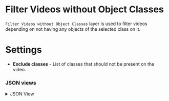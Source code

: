 # Filter Videos without Object Classes

`Filter Videos without Object Classes` layer is used to filter videos depending on not having any objects of the selected class on it.

# Settings

- **Exclude classes** - List of classes that should not be present on the video.

### JSON views

<details>
  <summary>JSON View</summary>

```json
{
	"action": "filter_video_without_objects",
	"src": [
		"$videos_project_1"
	],
	"dst": [
		"$filter_video_without_objects_2__true",
		"$filter_video_without_objects_2__false"
	],
	"settings": {
		"exclude_classes": [
			"car",
			"pedestrian"
		]
	}
},
```

</details>
